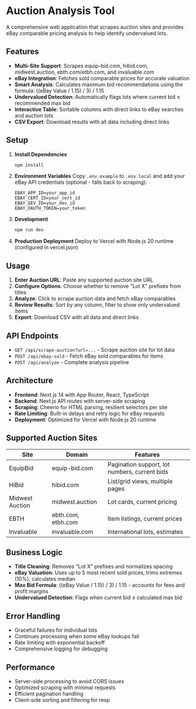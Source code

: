 # Auction Analysis Tool

A comprehensive web application that scrapes auction sites and provides eBay comparable pricing analysis to help identify undervalued lots.

## Features

- **Multi-Site Support**: Scrapes equip-bid.com, hibid.com, midwest.auction, ebth.com/etbh.com, and invaluable.com
- **eBay Integration**: Fetches sold comparable prices for accurate valuation
- **Smart Analysis**: Calculates maximum bid recommendations using the formula: ((eBay Value / 1.15) / 3) / 1.15
- **Undervalued Detection**: Automatically flags lots where current bid ≤ recommended max bid
- **Interactive Table**: Sortable columns with direct links to eBay searches and auction lots
- **CSV Export**: Download results with all data including direct links

## Setup

1. **Install Dependencies**
   ```bash
   npm install
   ```

2. **Environment Variables**
   Copy `.env.example` to `.env.local` and add your eBay API credentials (optional - falls back to scraping):
   ```
   EBAY_APP_ID=your_app_id
   EBAY_CERT_ID=your_cert_id
   EBAY_DEV_ID=your_dev_id
   EBAY_OAUTH_TOKEN=your_token
   ```

3. **Development**
   ```bash
   npm run dev
   ```

4. **Production Deployment**
   Deploy to Vercel with Node.js 20 runtime (configured in vercel.json)

## Usage

1. **Enter Auction URL**: Paste any supported auction site URL
2. **Configure Options**: Choose whether to remove "Lot X" prefixes from titles
3. **Analyze**: Click to scrape auction data and fetch eBay comparables
4. **Review Results**: Sort by any column, filter to show only undervalued items
5. **Export**: Download CSV with all data and direct links

## API Endpoints

- `GET /api/scrape-auction?url=...` - Scrape auction site for lot data
- `POST /api/ebay-sold` - Fetch eBay sold comparables for items
- `POST /api/analyze` - Complete analysis pipeline

## Architecture

- **Frontend**: Next.js 14 with App Router, React, TypeScript
- **Backend**: Next.js API routes with server-side scraping
- **Scraping**: Cheerio for HTML parsing, resilient selectors per site
- **Rate Limiting**: Built-in delays and retry logic for eBay requests
- **Deployment**: Optimized for Vercel with Node.js 20 runtime

## Supported Auction Sites

| Site | Domain | Features |
|------|--------|----------|
| EquipBid | equip-bid.com | Pagination support, lot numbers, current bids |
| HiBid | hibid.com | List/grid views, multiple pages |
| Midwest Auction | midwest.auction | Lot cards, current pricing |
| EBTH | ebth.com, etbh.com | Item listings, current prices |
| Invaluable | invaluable.com | International lots, estimates |

## Business Logic

- **Title Cleaning**: Removes "Lot X" prefixes and normalizes spacing
- **eBay Valuation**: Uses up to 5 most recent sold prices, trims extremes (10%), calculates median
- **Max Bid Formula**: ((eBay Value / 1.15) / 3) / 1.15 - accounts for fees and profit margins
- **Undervalued Detection**: Flags when current bid ≤ calculated max bid

## Error Handling

- Graceful failures for individual lots
- Continues processing when some eBay lookups fail
- Rate limiting with exponential backoff
- Comprehensive logging for debugging

## Performance

- Server-side processing to avoid CORS issues
- Optimized scraping with minimal requests
- Efficient pagination handling
- Client-side sorting and filtering for resp

